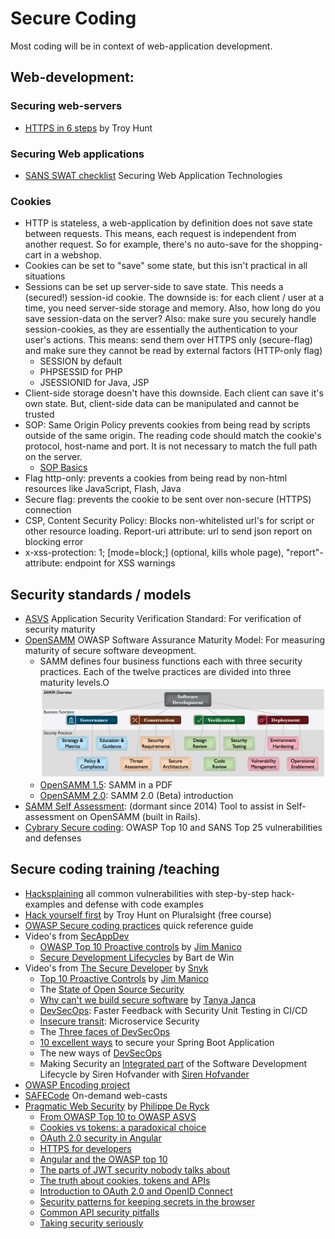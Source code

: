 # Secure Coding

Most coding will be in context of web-application development.

## Web-development:

### Securing web-servers
* [HTTPS in 6 steps](https://www.troyhunt.com/the-6-step-happy-path-to-https/) by Troy Hunt

### Securing Web applications
* [SANS SWAT checklist](https://www.sans.org/security-resources/posters/secure-devops-practices/175/download) Securing Web Application Technologies

### Cookies
* HTTP is stateless, a web-application by definition does not save state between requests. This means, each request is
independent from another request. So for example, there's no auto-save for the shopping-cart in a webshop.
* Cookies can be set to "save" some state, but this isn't practical in all situations
* Sessions can be set up server-side to save state. This needs a (secured!) session-id cookie. The downside is: for each 
  client / user at a time, you need server-side storage and memory. Also, how long do you save session-data on the server? 
  Also: make sure you securely handle session-cookies, as they are essentially the authentication to your user's actions.
  This means: send them over HTTPS only (secure-flag) and make sure they cannot be read by external factors (HTTP-only flag)
  * SESSION by default
  * PHPSESSID for PHP
  * JSESSIONID for Java, JSP
* Client-side storage doesn't have this downside. Each client can save it's own state. But, client-side data can be manipulated 
  and cannot be trusted
* SOP: Same Origin Policy prevents cookies from being read by scripts outside of the same origin. The reading code should match
  the cookie's protocol, host-name and port. It is not necessary to match the full path on the server.
  * [SOP Basics](https://www.gracefulsecurity.com/same-origin-policy-basics-and-cross-site-request-forgery/)
* Flag http-only: prevents a cookies from being read by non-html resources like JavaScript, Flash, Java
* Secure flag: prevents the cookie to be sent over non-secure (HTTPS) connection
* CSP, Content Security Policy: Blocks non-whitelisted url's for script or other resource loading. Report-uri attribute: url to send json report on blocking error
* x-xss-protection: 1; [mode=block;] (optional, kills whole page), "report"-attribute: endpoint for XSS warnings

## Security standards / models

* [ASVS](https://github.com/OWASP/ASVS/tree/master/4.0/en) Application Security Verification Standard: For verification of security maturity
* [OpenSAMM](http://www.opensamm.org/) OWASP Software Assurance Maturity Model: For measuring maturity of secure software deveopment.
  * SAMM defines four business functions each with three security practices. Each of the twelve practices are divided into three maturity levels.O
  ![](SAMM.png)
  * [OpenSAMM 1.5](https://owaspsamm.org/v1-5/downloads/): SAMM in a PDF 
  * [OpenSAMM 2.0](https://owaspsamm.org/v2.0b/introduction/): SAMM 2.0 (Beta) introduction 
* [SAMM Self Assessment](https://github.com/AsteriskLabs/ssa): (dormant since 2014) Tool to assist in Self-assessment on OpenSAMM (built in Rails).
* [Cybrary Secure coding](https://www.cybrary.it/course/secure-coding/): OWASP Top 10 and SANS Top 25 vulnerabilities and defenses


## Secure coding training  /teaching
* [Hacksplaining](https://www.hacksplaining.com/) all common vulnerabilities with step-by-step hack-examples and defense with code examples
* [Hack yourself first](https://www.pluralsight.com/courses/hack-yourself-first) by Troy Hunt on Pluralsight (free course)
* [OWASP Secure coding practices](https://www.owasp.org/index.php/OWASP_Secure_Coding_Practices_-_Quick_Reference_Guide)  quick reference guide
* Video's from [SecAppDev](https://www.youtube.com/channel/UCSii2fuiLLlGqaR6sR_y0rA/videos)
  * [OWASP Top 10 Proactive controls](https://www.youtube.com/watch?v=-tF-ZkzdThI) by [Jim Manico](https://twitter.com/manicode)
  * [Secure Development Lifecycles](https://www.youtube.com/watch?v=L-gL1YQUrwg) by Bart de Win
* Video's from [The Secure Developer](https://www.youtube.com/channel/UCFf01c7VwZZWCRJwmcn5_DQ/videos) by [Snyk](https://snyk.io/)
  * [Top 10 Proactive Controls](https://www.youtube.com/watch?v=ldXe8f5yVq8) by [Jim Manico](https://twitter.com/manicode)
  * The [State of Open Source Security](https://www.youtube.com/watch?v=rGpmVVTrCLc)
  * [Why can't we build secure software](https://www.youtube.com/watch?v=Uep-z8vaXGk) by [Tanya Janca](https://twitter.com/shehackspurple)
  * [DevSecOps](https://www.youtube.com/watch?v=Wx7dsbEReiE): Faster Feedback with Security Unit Testing in CI/CD
  * [Insecure transit](https://www.youtube.com/watch?v=wtspLMAPCYQ): Microservice Security
  * The [Three faces of DevSecOps](https://www.youtube.com/watch?v=9VDvXjpZcVk)
  * [10 excellent ways](https://www.youtube.com/watch?v=KsG7AZqXL9M) to secure your Spring Boot Application
  * The new ways of [DevSecOps](https://www.youtube.com/watch?v=XByV6SBdpYA)
  * Making Security an [Integrated part](https://www.youtube.com/watch?v=GFd4RWVfhsM) of the Software Development Lifecycle by Siren Hofvander with [Siren Hofvander](https://twitter.com/securitypony)
* [OWASP Encoding project](https://www.owasp.org/index.php/Category:OWASP_Encoding_Project)
* [SAFECode](https://safecode.org/training/) On-demand web-casts
* [Pragmatic Web Security](https://pragmaticwebsecurity.com/index.html#courses) by [Philippe De Ryck](https://twitter.com/philippederyck)
  * [From OWASP Top 10 to OWASP ASVS](https://pragmaticwebsecurity.com/talks/owaspasvs.html)
  * [Cookies vs tokens: a paradoxical choice](https://pragmaticwebsecurity.com/talks/cookiesvstokens.html)
  * [OAuth 2.0 security in Angular](https://pragmaticwebsecurity.com/talks/passwordspixiedust.html)
  * [HTTPS for developers](https://pragmaticwebsecurity.com/talks/httpsfordevelopers.html)
  * [Angular and the OWASP top 10](https://pragmaticwebsecurity.com/talks/angularowasptop10)
  * [The parts of JWT security nobody talks about](https://pragmaticwebsecurity.com/talks/jwtsecurity.html)
  * [The truth about cookies, tokens and APIs](https://pragmaticwebsecurity.com/talks/truthcookiestokensapis.html)
  * [Introduction to OAuth 2.0 and OpenID Connect](https://pragmaticwebsecurity.com/talks/introductionoauth.html)
  * [Security patterns for keeping secrets in the browser](https://pragmaticwebsecurity.com/talks/browsersecrets.html)
  * [Common API security pitfalls](https://pragmaticwebsecurity.com/talks/commonapisecuritypitfalls)
  * [Taking security seriously](https://pragmaticwebsecurity.com/talks/takingsecurityseriously.html)
  